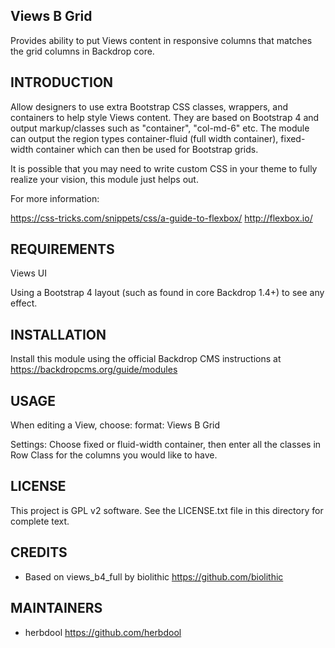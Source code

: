 Views B Grid
------------------------

Provides ability to put Views content in responsive columns that matches the grid columns in Backdrop core.

INTRODUCTION
------------

Allow designers to use extra Bootstrap CSS classes, wrappers, and containers to help style Views content.  They are based on Bootstrap 4 and output markup/classes such as "container", "col-md-6" etc. 
The module can output the region types container-fluid (full width container), fixed-width container which can then be used for Bootstrap grids.

It is possible that you may need to write custom CSS in your theme to fully realize your vision, this module just helps out.

For more information:

https://css-tricks.com/snippets/css/a-guide-to-flexbox/
http://flexbox.io/


REQUIREMENTS
------------

Views UI

Using a Bootstrap 4 layout (such as found in core Backdrop 1.4+) to see any effect.

INSTALLATION
------------

Install this module using the official Backdrop CMS instructions at https://backdropcms.org/guide/modules


USAGE
-----

When editing a View, choose:
format: Views B Grid

Settings: Choose fixed or fluid-width container, then enter all the classes in Row Class for the columns you would like to have.

LICENSE
-------

This project is GPL v2 software. See the LICENSE.txt file in this directory for complete text.

CREDITS
-----------

 - Based on views_b4_full by biolithic <https://github.com/biolithic>

MAINTAINERS
-----------

 - herbdool <https://github.com/herbdool>
